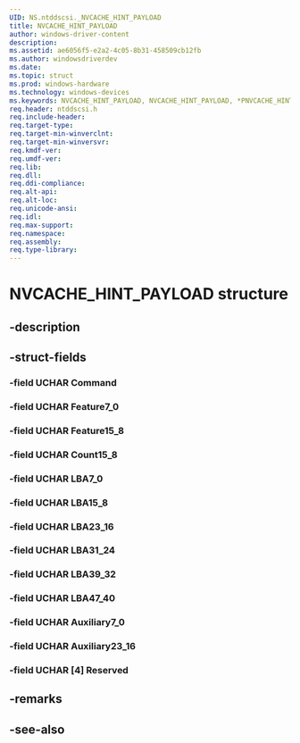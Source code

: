 ```yaml
---
UID: NS.ntddscsi._NVCACHE_HINT_PAYLOAD
title: NVCACHE_HINT_PAYLOAD
author: windows-driver-content
description: 
ms.assetid: ae6056f5-e2a2-4c05-8b31-458509cb12fb
ms.author: windowsdriverdev
ms.date: 
ms.topic: struct
ms.prod: windows-hardware
ms.technology: windows-devices
ms.keywords: NVCACHE_HINT_PAYLOAD, NVCACHE_HINT_PAYLOAD, *PNVCACHE_HINT_PAYLOAD
req.header: ntddscsi.h
req.include-header:
req.target-type:
req.target-min-winverclnt:
req.target-min-winversvr:
req.kmdf-ver:
req.umdf-ver:
req.lib:
req.dll:
req.ddi-compliance:
req.alt-api:
req.alt-loc:
req.unicode-ansi:
req.idl:
req.max-support:
req.namespace:
req.assembly:
req.type-library:
---
```


# NVCACHE_HINT_PAYLOAD structure

## -description



## -struct-fields

### -field UCHAR Command			
 	
### -field UCHAR Feature7_0			
 	
### -field UCHAR Feature15_8			
 	
### -field UCHAR Count15_8			
 	
### -field UCHAR LBA7_0			
 	
### -field UCHAR LBA15_8			
 	
### -field UCHAR LBA23_16			
 	
### -field UCHAR LBA31_24			
 	
### -field UCHAR LBA39_32			
 	
### -field UCHAR LBA47_40			
 	
### -field UCHAR Auxiliary7_0			
 	
### -field UCHAR Auxiliary23_16			
 	
### -field UCHAR [4] Reserved			
 	
## -remarks

## -see-also